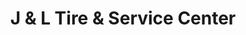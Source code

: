 ---
title: "J & L Tire & Service Center"
url: /watertown/j-und-l-tire-und-service-center/
shop: Reifen
---